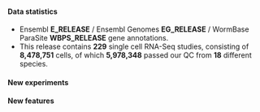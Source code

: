 #### Data statistics

- Ensembl **E_RELEASE** / Ensembl Genomes **EG_RELEASE** / WormBase ParaSite **WBPS_RELEASE** gene annotations.   
- This release contains **229** single cell RNA-Seq studies, consisting of **8,478,751** cells, of which **5,978,348** passed our QC from **18** different species.

#### New experiments

#### New features

